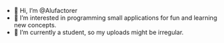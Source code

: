 - 👋 Hi, I’m @Alufactorer
- 👀 I’m interested in programming small applications for fun and learning new concepts.
- 🌱 I’m currently a student, so my uploads might be irregular.
